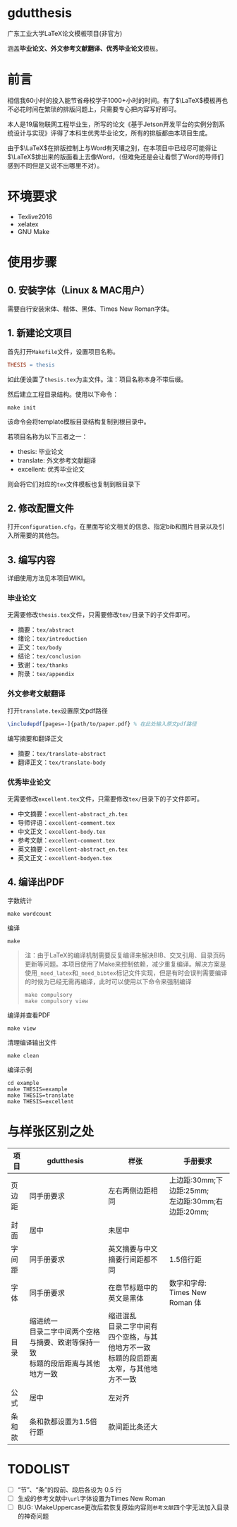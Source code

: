 # gdutthesis
广东工业大学LaTeX论文模板项目(非官方)

涵盖**毕业论文、外文参考文献翻译、优秀毕业论文**模板。

# 前言

相信我60小时的投入能节省母校学子1000+小时的时间。有了$\LaTeX​$模板再也不必花时间在繁琐的排版问题上，只需要专心把内容写好即可。

本人是19届物联网工程毕业生，所写的论文《基于Jetson开发平台的实例分割系统设计与实现》评得了本科生优秀毕业论文，所有的排版都由本项目生成。

由于$\LaTeX​$在排版控制上与Word有天壤之别，在本项目中已经尽可能得让$\LaTeX​$排出来的版面看上去像Word，（但难免还是会让看惯了Word的导师们感到不同但是又说不出哪里不对）。

# 环境要求

- Texlive2016
- xelatex
- GNU Make

# 使用步骤

## 0. 安装字体（Linux & MAC用户）

需要自行安装宋体、楷体、黑体、Times New Roman字体。

## 1. 新建论文项目

首先打开`Makefile`文件，设置项目名称。

```Makefile
THESIS = thesis
```

如此便设置了`thesis.tex`为主文件。注：项目名称本身不带后缀。



然后建立工程目录结构。使用以下命令：

```shell
make init
```

该命令会将template模板目录结构复制到根目录中。

若项目名称为以下三者之一：

- thesis: 毕业论文
- translate: 外文参考文献翻译
- excellent: 优秀毕业论文

则会将它们对应的`tex`文件模板也复制到根目录下

## 2. 修改配置文件

打开`configuration.cfg`，在里面写论文相关的信息、指定bib和图片目录以及引入所需要的其他包。

## 3. 编写内容

详细使用方法见本项目WIKI。

### 毕业论文

无需要修改`thesis.tex`文件，只需要修改`tex/`目录下的子文件即可。

- 摘要：`tex/abstract`
- 绪论：`tex/introduction`
- 正文：`tex/body`
- 结论：`tex/conclusion`
- 致谢：`tex/thanks`
- 附录：`tex/appendix`

### 外文参考文献翻译

打开`translate.tex`设置原文pdf路径

```latex
\includepdf[pages=-]{path/to/paper.pdf} % 在此处输入原文pdf路径
```

编写摘要和翻译正文

- 摘要：`tex/translate-abstract`
- 翻译正文：`tex/translate-body`

### 优秀毕业论文

无需要修改`excellent.tex`文件，只需要修改`tex/`目录下的子文件即可。

- 中文摘要：`excellent-abstract_zh.tex`
- 导师评语：`excellent-comment.tex`
- 中文正文：`excellent-body.tex`
- 参考文献：`excellent-comment.tex`
- 英文摘要：`excellent-abstract_en.tex`
- 英文正文：`excellent-bodyen.tex`

## 4. 编译出PDF

字数统计

```shell
make wordcount
```

编译

```shell
make
```

> 注：由于LaTeX的编译机制需要反复编译来解决BIB、交叉引用、目录页码更新等问题。本项目使用了Make来控制依赖，减少重复编译。解决方案是使用`_need_latex`和`_need_bibtex`标记文件实现，但是有时会误判需要编译的时候为已经无需再编译，此时可以使用以下命令来强制编译
>
> ```shell
> make compulsory
> make compulsory view
> ```

编译并查看PDF

```shell
make view
```

清理编译输出文件

```shell
make clean
```

编译示例

```shell
cd example
make THESIS=example
make THESIS=translate
make THESIS=excellent
```



# 与样张区别之处

| 项目   | gdutthesis                                                   | 样张                                                         | 手册要求                                               |
| ------ | ------------------------------------------------------------ | ------------------------------------------------------------ | ------------------------------------------------------ |
| 页边距 | 同手册要求                                                   | 左右两侧边距相同                                             | 上边距:30mm;下边距:25mm;<br />左边距:30mm;右边距:20mm; |
| 封面   | 居中                                                         | 未居中                                                       |                                                        |
| 字间距 | 同手册要求                                                   | 英文摘要与中文摘要行间距都不同                               | 1.5倍行距                                              |
| 字体   | 同手册要求                                                   | 在章节标题中的英文是黑体                                     | 数字和字母: Times New Roman 体                         |
| 目录   | 缩进统一<br />目录二字中间两个空格与摘要、致谢等保持一致<br />标题的段后距离与其他地方一致 | 缩进混乱<br />目录二字中间有四个空格，与其他地方不一致<br />标题的段后距离太窄，与其他地方不一致 |                                                        |
| 公式   | 居中                                                         | 左对齐                                                       |                                                        |
| 条和款 | 条和款都设置为1.5倍行距                                      | 款间距比条还大                                               |                                                        |

# TODOLIST

- [ ] “节”、“条”的段前、段后各设为 0.5 行
- [ ] 生成的参考文献中`\url`字体设置为Times New Roman
- [ ] BUG: \MakeUppercase更改后若恢复原始内容则`参考文献`四个字无法加入目录的神奇问题
